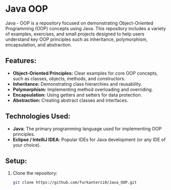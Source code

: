 # Java OOP

Java - OOP is a repository focused on demonstrating Object-Oriented Programming (OOP) concepts using Java. This repository includes a variety of examples, exercises, and small projects designed to help users understand key OOP principles such as inheritance, polymorphism, encapsulation, and abstraction.

## Features:
- **Object-Oriented Principles:** Clear examples for core OOP concepts, such as classes, objects, methods, and constructors.
- **Inheritance:** Demonstrating class hierarchies and reusability.
- **Polymorphism:** Implementing method overloading and overriding.
- **Encapsulation:** Using getters and setters for data protection.
- **Abstraction:** Creating abstract classes and interfaces.

## Technologies Used:
- **Java**: The primary programming language used for implementing OOP principles.
- **Eclipse / IntelliJ IDEA**: Popular IDEs for Java development (or any IDE of your choice).

## Setup:
1. Clone the repository:
   ```bash
   git clone https://github.com/furkanterzi0/Java_OOP.git

